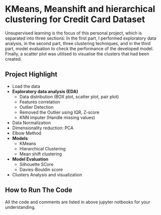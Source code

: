 # KMeans, Meanshift and hierarchical clustering for Credit Card Dataset
Unsupervised learning is the focus of this personal project, which is separated into three sections: In the first part, I performed exploratory data analysis, in the second part, three clustering techniques, and in the third part, model evaluation to check the performance of the developed model. Finally, a scatter plot was utilised to visualise the clusters that had been created.

## Project Highlight
- Load the data  
- **Exploratory data analysis (EDA)**
  - Data distribution (BOX plot, scatter plot, pair plot)
  - Features correlation
  - Outlier Detection
  - Removed the Outlier using IQR, Z-score
  - KNN imputer (Handle missing values)
- Data Normalization
- Dimensionality reduction: PCA
- Elbow Method 
- **Models**
  - KMeans
  - Hierarchical Clustering
  - Mean shift clustering
- **Model Evaluation**
  - Silhouette SCore
  - Davies-Bouldin score
- Clusters Analysis and visualization
    
## How to Run The Code
All the code and comments are listed in above jupyter notbooks for your understanding.

